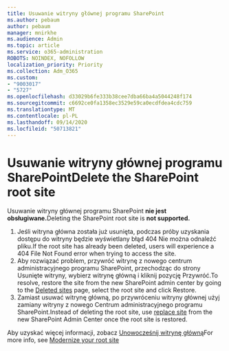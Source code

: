 ```yaml
---
title: Usuwanie witryny głównej programu SharePoint
ms.author: pebaum
author: pebaum
manager: mnirkhe
ms.audience: Admin
ms.topic: article
ms.service: o365-administration
ROBOTS: NOINDEX, NOFOLLOW
localization_priority: Priority
ms.collection: Adm_O365
ms.custom:
- "9003017"
- "5727"
ms.openlocfilehash: d33029b6fe333b38cee7dba66ba4a5044248f174
ms.sourcegitcommit: c6692ce0fa1358ec3529e59ca0ecdfdea4cdc759
ms.translationtype: MT
ms.contentlocale: pl-PL
ms.lasthandoff: 09/14/2020
ms.locfileid: "50713821"
---
```

# <a name="delete-the-sharepoint-root-site"></a><span data-ttu-id="d07c0-102">Usuwanie witryny głównej programu SharePoint</span><span class="sxs-lookup"><span data-stu-id="d07c0-102">Delete the SharePoint root site</span></span>

<span data-ttu-id="d07c0-103">Usuwanie witryny głównej programu SharePoint  **nie jest obsługiwane.**</span><span class="sxs-lookup"><span data-stu-id="d07c0-103">Deleting the SharePoint root site is  **not supported.**</span></span>

1.  <span data-ttu-id="d07c0-104">Jeśli witryna główna została już usunięta, podczas próby uzyskania dostępu do witryny będzie wyświetlany błąd 404 Nie można odnaleźć pliku.</span><span class="sxs-lookup"><span data-stu-id="d07c0-104">If the root site has already been deleted, users will experience a  404 File Not Found  error when trying to access the site.</span></span>
2.  <span data-ttu-id="d07c0-105">Aby rozwiązać problem, przywróć witrynę z [](https://admin.microsoft.com/sharepoint?page=recycleBin&modern=true) nowego centrum administracyjnego programu SharePoint, przechodząc do strony Usunięte witryny, wybierz witrynę główną i kliknij pozycję Przywróć.</span><span class="sxs-lookup"><span data-stu-id="d07c0-105">To resolve, restore the site  from the new SharePoint admin center by going to the  [Deleted sites](https://admin.microsoft.com/sharepoint?page=recycleBin&modern=true)  page, select the root site and click  Restore.</span></span>
3.  <span data-ttu-id="d07c0-106">Zamiast usuwać witrynę [](https://docs.microsoft.com/sharepoint/modern-root-site#replace-your-root-site) główną, po przywróceniu witryny głównej użyj zamiany witryny z nowego Centrum administracyjnego programu SharePoint.</span><span class="sxs-lookup"><span data-stu-id="d07c0-106">Instead of deleting the root site, use [replace site](https://docs.microsoft.com/sharepoint/modern-root-site#replace-your-root-site)  from the new SharePoint Admin Center once the root site is restored.</span></span>

<span data-ttu-id="d07c0-107">Aby uzyskać więcej informacji, zobacz [Unowocześnij witrynę główną](https://docs.microsoft.com/sharepoint/modern-root-site)</span><span class="sxs-lookup"><span data-stu-id="d07c0-107">For more info, see [Modernize your root site](https://docs.microsoft.com/sharepoint/modern-root-site)</span></span>